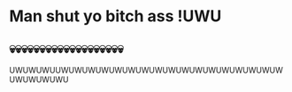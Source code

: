 # Man shut yo bitch ass !UWU

💀💀💀💀💀💀💀💀💀💀💀💀💀💀💀💀💀💀💀
-
UWUWUWUUWUWUWUWUWUWUWUWUWUWUWUWUWUWUWUWUWUWUWUWUWU
